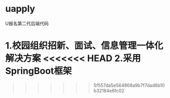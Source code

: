 # uapply
U报名第二代后端代码

1.校园组织招新、面试、信息管理一体化解决方案
<<<<<<< HEAD
2.采用SpringBoot框架
=======

>>>>>>> 5f557da5e564868a9b7f7dad6b10b32184e6fc02
